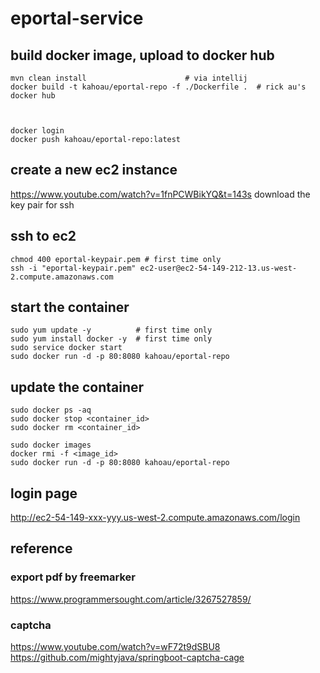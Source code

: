 # eportal-service


## build docker image, upload to docker hub
```
mvn clean install                      # via intellij 
docker build -t kahoau/eportal-repo -f ./Dockerfile .  # rick au's docker hub



docker login
docker push kahoau/eportal-repo:latest
```

## create a new ec2 instance 
https://www.youtube.com/watch?v=1fnPCWBikYQ&t=143s
download the key pair for ssh 

## ssh to ec2
```
chmod 400 eportal-keypair.pem # first time only
ssh -i "eportal-keypair.pem" ec2-user@ec2-54-149-212-13.us-west-2.compute.amazonaws.com
```

## start the container
```
sudo yum update -y          # first time only
sudo yum install docker -y  # first time only
sudo service docker start
sudo docker run -d -p 80:8080 kahoau/eportal-repo
```

## update the container
```
sudo docker ps -aq
sudo docker stop <container_id>
sudo docker rm <container_id>

sudo docker images
docker rmi -f <image_id> 
sudo docker run -d -p 80:8080 kahoau/eportal-repo
```

## login page
http://ec2-54-149-xxx-yyy.us-west-2.compute.amazonaws.com/login


## reference 
### export pdf by freemarker
https://www.programmersought.com/article/3267527859/

### captcha
https://www.youtube.com/watch?v=wF72t9dSBU8
https://github.com/mightyjava/springboot-captcha-cage
